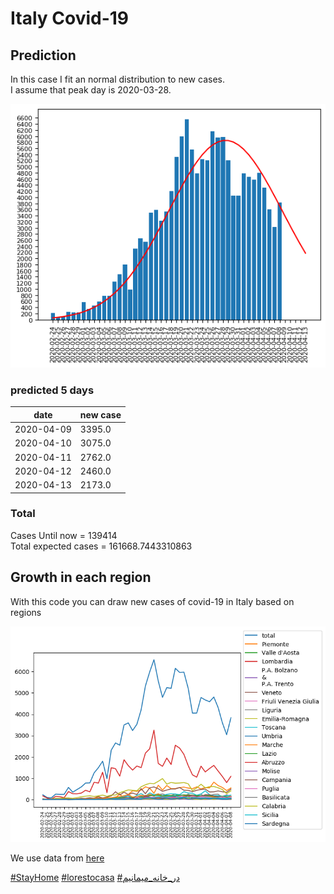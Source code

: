 # Italy Covid-19

## Prediction

In this case I fit an normal distribution to new cases.\
I assume that peak day is 2020-03-28.

<p align="center">
    <img src="forecast.png" width="800">
</p>

### predicted 5 days
date        | new case
------------|----------
2020-04-09	| 3395.0
2020-04-10	| 3075.0
2020-04-11	| 2762.0
2020-04-12	| 2460.0
2020-04-13	| 2173.0


### Total
Cases Until now = 139414\
Total expected cases = 161668.7443310863

## Growth in each region
With this code you can draw new cases of covid-19 in Italy based on regions

<p align="center">
    <img src="chart.png" width="800">
</p>

We use data from [here](https://raw.githubusercontent.com/pcm-dpc/COVID-19/master/dati-json/dpc-covid19-ita-regioni.json)

[\#StayHome](https://www.google.com/search?client=firefox-b-d&q=%23stayhome)
[\#lorestocasa](https://www.google.com/search?client=firefox-b-d&q=%23lorestocasa)
[\#در_خانه_میمانیم](https://www.google.com/search?client=firefox-b-d&q=%23%D8%AF%D8%B1_%D8%AE%D8%A7%D9%86%D9%87_%D9%85%DB%8C%D9%85%D8%A7%D9%86%DB%8C%D9%85)
